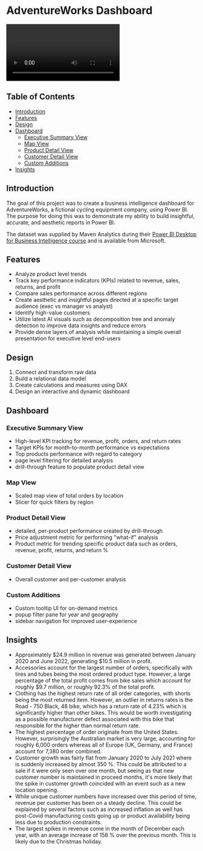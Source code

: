 # AdventureWorks Dashboard

![Dashboard Gif](gifs/AdventureWorksGif.mp4)

## Table of Contents

- [Introduction](#introduction)
- [Features](#features)
- [Design](#design)
- [Dashboard](#dashboard)
  - [Executive Summary View](#executive-summary-view)
  - [Map View](#map-view)
  - [Product Detail View](#product-detail-view)
  - [Customer Detail View](#customer-detail-view)
  - [Custom Additions](#custom-additions)
- [Insights](#insights)

## Introduction

The goal of this project was to create a business intelligence dashboard for AdventureWorks, a fictional cycling equipment company, using Power BI. The purpose for doing this was to demonstrate my ability
to build insightful, accurate, and aesthetic reports in Power BI.

The dataset was supplied by Maven Analytics during their [Power BI Desktop for Business Intelligence course](https://www.udemy.com/course/microsoft-power-bi-up-running-with-power-bi-desktop) and is available from Microsoft.

## Features

- Analyze product level trends
- Track key performance indicators (KPIs) related to revenue, sales, returns, and profit
- Compare sales performance across different regions
- Create aesthetic and insightful pages directed at a specific target audience (exec vs manager vs analyst)
- Identify high-value customers
- Utilize latest AI visuals such as decomposition tree and anomaly detection to improve data insights and reduce errors
- Provide dense layers of analysis while maintaining a simple overall presentation for executive level end-users

## Design

1. Connect and transform raw data
2. Build a relational data model
3. Create calculations and measures using DAX
4. Design an interactive and dynamic dashboard

## Dashboard

### Executive Summary View

- High-level KPI tracking for revenue, profit, orders, and return rates
- Target KPIs for month-to-month performance vs expectations
- Top products performance with regard to category
- page level filtering for detailed analysis
- drill-through feature to populate product detail view

### Map View

- Scaled map view of total orders by location
- Slicer for quick filters by region

### Product Detail View

- detailed, per-product performance created by drill-through
- Price adjustment metric for performing "what-if" analysis
- Product metric for trending specific product data such as orders, revenue, profit, returns, and return %

### Customer Detail View

- Overall customer and per-customer analysis

### Custom Additions

- Custom tooltip UI for on-demand metrics
- popup filter pane for year and geography
- sidebar navigation for improved user-experience

## Insights

 - Approximately $24.9 million in revenue was generated between January 2020 and June 2022, generating $10.5 million in profit.
 - Accessories account for the largest number of orders, specifically with tires and tubes being the most ordered product type. However, a large percentage of the total profit comes from bike sales which account for roughly $9.7 million, or roughly 92.3% of the total profit.
 - Clothing has the highest return rate of all order categories, with shorts being the most returned item. However, an outlier in returns rates is the Road - 750 Black, 48 bike, which has a return rate of 4.23% which is significantly higher than other bikes. This would be worth investigating as a possible manufacturer defect associated with this bike that responsible for the higher than normal return rate.
 - The highest percentage of order originate from the United States. However, surprisingly the Australian market is very large, accounting for roughly 6,000 orders whereas all of Europe (UK, Germany, and France) account for 7,380 order combined.
 - Customer growth was fairly flat from January 2020 to July 2021 where is suddenly increased by almost 350 %. This could be attributed to a sale if it were only seen over one month, but seeing as that new customer number is maintained in proceed months, it's more likely that the spike in customer growth coincided with an event such as a new location opening.
 - While unique customer numbers have increased over this period of time, revenue per customer has been on a steady decline. This could be explained by several factors such as increased inflation as well has post-Covid manufacturing costs going up or product availability being less due to production constraints.
 - The largest spikes in revenue come in the month of December each year, with an average increase of 158 % over the previous month. This is likely due to the Christmas holiday.

